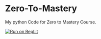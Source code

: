 # Zero-To-Mastery
My python Code for Zero to Mastery Course.

[![Run on Repl.it](https://repl.it/badge/github/camacho1/Zero-To-Mastery)](https://repl.it/github/camacho1/Zero-To-Mastery)
